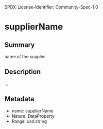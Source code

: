 SPDX-License-Identifier: Community-Spec-1.0

# supplierName

## Summary

name of the supplier

## Description

...

## Metadata

- name: supplierName
- Nature: DataProperty
- Range: xsd:string
